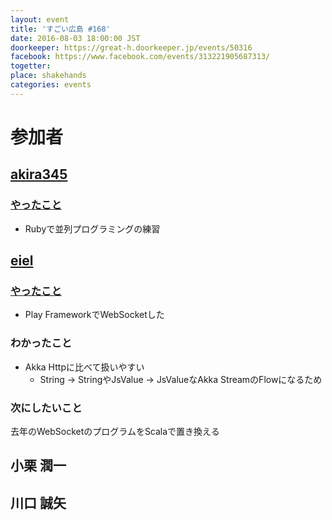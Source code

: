 ```yaml
---
layout: event
title: 'すごい広島 #168'
date: 2016-08-03 18:00:00 JST
doorkeeper: https://great-h.doorkeeper.jp/events/50316
facebook: https://www.facebook.com/events/313221905687313/
togetter:
place: shakehands
categories: events
---
```


# 参加者

## [akira345](https://github.com/akira345)

### [やったこと](https://github.com/great-h/great-h.github.io/issues/1830)

* Rubyで並列プログラミングの練習

## [eiel](http://eiel.info)

### [やったこと](https://github.com/great-h/great-h.github.io/issues/1827)

* Play FrameworkでWebSocketした

### わかったこと

* Akka Httpに比べて扱いやすい
  * String -> StringやJsValue -> JsValueなAkka StreamのFlowになるため

### 次にしたいこと

去年のWebSocketのプログラムをScalaで置き換える

## 小栗 潤一


## 川口  誠矢
